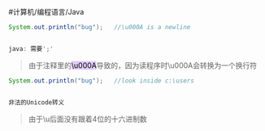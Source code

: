 #计算机/编程语言/Java 

```java
System.out.println("bug");   //\u000A is a newline


java: 需要';'
```
>由于注释里的<mark style="background: #D2B3FFA6;">\u000A</mark>导致的，因为读程序时\u000A会转换为一个换行符



```java
System.out.println("bug");   //look inside c:\users


非法的Unicode转义
```
>由于\u后面没有跟着4位的十六进制数






























































